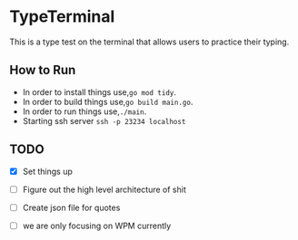 # TypeTerminal
This is a type test on the terminal that allows users to practice their typing.

## How to Run
- In order to install things use,`go mod tidy`.
- In order to build things use,`go build main.go`.
- In order to run things use,`./main`.
- Starting ssh server `ssh -p 23234 localhost`


## TODO

- [x] Set things up
- [ ] Figure out the high level architecture of shit
- [ ] Create json file for quotes
- [ ] we are only focusing on WPM currently

